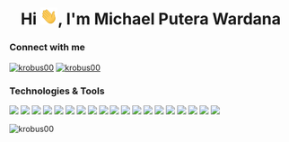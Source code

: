 <h1 align="center">Hi <img src="https://github.com/krobus00/krobus00/blob/master/assets/wave.gif?raw=true" height="30">, I'm Michael Putera Wardana</h1>
<h3 align="left">Connect with me</h3>
<p align="left">
<a href="https://dev.to/krobus00" target="blank"><img align="center" src="https://camo.githubusercontent.com/6cc90061976bcd4d1a61a6c76b818538b5a65754f7b7b8068fe0fa49a09def8f/68747470733a2f2f6564656e742e6769746875622e696f2f537570657254696e7949636f6e732f696d616765732f7376672f6465765f746f2e737667" alt="krobus00" height="30" width="40" /></a>
<a href="https://instagram.com/krobus00" target="blank"><img align="center" src="https://camo.githubusercontent.com/c9dacf0f25a1489fdbc6c0d2b41cda58b77fa210a13a886d6f99e027adfbd358/68747470733a2f2f6564656e742e6769746875622e696f2f537570657254696e7949636f6e732f696d616765732f7376672f696e7374616772616d2e737667" alt="krobus00" height="30" width="40" /></a>
</p>

### Technologies & Tools

![](https://img.shields.io/badge/OS-Ubuntu-informational?style=flat&logo=linux)
![](https://img.shields.io/badge/Editor-VS_Code-informational?style=flat&logo=visual-studio-code)
![](https://img.shields.io/badge/Code-Golang-informational?style=flat&logo=go)
![](https://img.shields.io/badge/Code-Php-informational?style=flat&logo=Php)
![](https://img.shields.io/badge/Code-JavaScript-informational?style=flat&logo=javascript)
![](https://img.shields.io/badge/Code-Node-informational?style=flat&logo=node.js)
![](https://img.shields.io/badge/Code-Express-informational?style=flat&logo=express)
![](https://img.shields.io/badge/Code-Java-informational?style=flat&logo=java)
![](https://img.shields.io/badge/Code-Python-informational?style=flat&logo=python)
![](https://img.shields.io/badge/Code-Flutter-informational?style=flat&logo=flutter)
![](https://img.shields.io/badge/Code-Bootstrap-informational?style=flat&logo=bootstrap)
![](https://img.shields.io/badge/Code-Tailwind-informational?style=flat&logo=tailwindcss)
![](https://img.shields.io/badge/Code-Vue-informational?style=flat&logo=vue.js)
![](https://img.shields.io/badge/Code-React-informational?style=flat&logo=react)
![](https://img.shields.io/badge/Tools-Azure-informational?style=flat&logo=microsoft-azure)
![](https://img.shields.io/badge/Tools-Mysql-informational?style=flat&logo=mysql)
![](https://img.shields.io/badge/Tools-MongoDB-informational?style=flat&logo=mongodb)
![](https://img.shields.io/badge/Tools-Docker-informational?style=flat&logo=docker)
![](https://img.shields.io/badge/Tools-Arduino-informational?style=flat&logo=arduino)

<p><img align="left" src="https://github-readme-stats.vercel.app/api/top-langs?username=krobus00&show_icons=true&locale=en&layout=compact" alt="krobus00" /></p>
